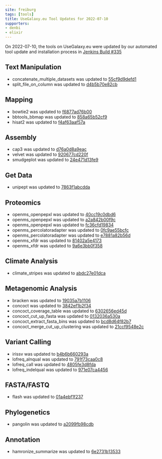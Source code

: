 ```yaml
---
site: freiburg
tags: [tools]
title: UseGalaxy.eu Tool Updates for 2022-07-10
supporters:
- denbi
- elixir
---
```


On 2022-07-10, the tools on UseGalaxy.eu were updated by our automated tool update and installation process in [Jenkins Build #335](https://build.galaxyproject.eu/job/usegalaxy-eu/job/install-tools/#335/)


## Text Manipulation

- concatenate_multiple_datasets was updated to [55cf9d9defd1](https://toolshed.g2.bx.psu.edu/view/artbio/concatenate_multiple_datasets/55cf9d9defd1)
- split_file_on_column was updated to [d4b5b70e82cb](https://toolshed.g2.bx.psu.edu/view/bgruening/split_file_on_column/d4b5b70e82cb)

## Mapping

- bowtie2 was updated to [f6877ad76b00](https://toolshed.g2.bx.psu.edu/view/devteam/bowtie2/f6877ad76b00)
- bbtools_bbmap was updated to [858a65b52cf9](https://toolshed.g2.bx.psu.edu/view/iuc/bbtools_bbmap/858a65b52cf9)
- hisat2 was updated to [f4af63aaf57a](https://toolshed.g2.bx.psu.edu/view/iuc/hisat2/f4af63aaf57a)

## Assembly

- cap3 was updated to [d76a0d8a9eac](https://toolshed.g2.bx.psu.edu/view/artbio/cap3/d76a0d8a9eac)
- velvet was updated to [920677cd220f](https://toolshed.g2.bx.psu.edu/view/devteam/velvet/920677cd220f)
- smudgeplot was updated to [24e471d13fe9](https://toolshed.g2.bx.psu.edu/view/galaxy-australia/smudgeplot/24e471d13fe9)

## Get Data

- unipept was updated to [7863f1abcdda](https://toolshed.g2.bx.psu.edu/view/galaxyp/unipept/7863f1abcdda)

## Proteomics

- openms_openpepxl was updated to [40cc19c0dbd6](https://toolshed.g2.bx.psu.edu/view/galaxyp/openms_openpepxl/40cc19c0dbd6)
- openms_openpepxl was updated to [a2a842b00f9c](https://toolshed.g2.bx.psu.edu/view/galaxyp/openms_openpepxl/a2a842b00f9c)
- openms_openpepxl was updated to [fc36cfd19834](https://toolshed.g2.bx.psu.edu/view/galaxyp/openms_openpepxl/fc36cfd19834)
- openms_percolatoradapter was updated to [0fc9ae55bcfc](https://toolshed.g2.bx.psu.edu/view/galaxyp/openms_percolatoradapter/0fc9ae55bcfc)
- openms_percolatoradapter was updated to [e7881a82b56d](https://toolshed.g2.bx.psu.edu/view/galaxyp/openms_percolatoradapter/e7881a82b56d)
- openms_xfdr was updated to [81402a5e4173](https://toolshed.g2.bx.psu.edu/view/galaxyp/openms_xfdr/81402a5e4173)
- openms_xfdr was updated to [9a6e3bb0f358](https://toolshed.g2.bx.psu.edu/view/galaxyp/openms_xfdr/9a6e3bb0f358)

## Climate Analysis

- climate_stripes was updated to [abdc27e01dca](https://toolshed.g2.bx.psu.edu/view/climate/climate_stripes/abdc27e01dca)

## Metagenomic Analysis

- bracken was updated to [19035a7b1106](https://toolshed.g2.bx.psu.edu/view/iuc/bracken/19035a7b1106)
- concoct was updated to [3842ef1b2f34](https://toolshed.g2.bx.psu.edu/view/iuc/concoct/3842ef1b2f34)
- concoct_coverage_table was updated to [6302656ed45d](https://toolshed.g2.bx.psu.edu/view/iuc/concoct_coverage_table/6302656ed45d)
- concoct_cut_up_fasta was updated to [0132036a530a](https://toolshed.g2.bx.psu.edu/view/iuc/concoct_cut_up_fasta/0132036a530a)
- concoct_extract_fasta_bins was updated to [bcd8d64f82b7](https://toolshed.g2.bx.psu.edu/view/iuc/concoct_extract_fasta_bins/bcd8d64f82b7)
- concoct_merge_cut_up_clustering was updated to [21ccf9548e2c](https://toolshed.g2.bx.psu.edu/view/iuc/concoct_merge_cut_up_clustering/21ccf9548e2c)

## Variant Calling

- irissv was updated to [b4b6b660293a](https://toolshed.g2.bx.psu.edu/view/iuc/irissv/b4b6b660293a)
- lofreq_alnqual was updated to [791f73caa0c8](https://toolshed.g2.bx.psu.edu/view/iuc/lofreq_alnqual/791f73caa0c8)
- lofreq_call was updated to [4805fe3d8fda](https://toolshed.g2.bx.psu.edu/view/iuc/lofreq_call/4805fe3d8fda)
- lofreq_indelqual was updated to [971e07ca4456](https://toolshed.g2.bx.psu.edu/view/iuc/lofreq_indelqual/971e07ca4456)

## FASTA/FASTQ

- flash was updated to [01a4ebf1f237](https://toolshed.g2.bx.psu.edu/view/iuc/flash/01a4ebf1f237)

## Phylogenetics

- pangolin was updated to [a2099fb98cdb](https://toolshed.g2.bx.psu.edu/view/iuc/pangolin/a2099fb98cdb)

## Annotation

- hamronize_summarize was updated to [6e2731b13533](https://toolshed.g2.bx.psu.edu/view/iuc/hamronize_summarize/6e2731b13533)

